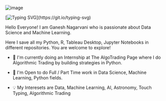 ![image](https://user-images.githubusercontent.com/86476881/162052760-fe8c4f67-6e93-47c4-bce3-071691f4ac70.png)

[![Typing SVG](https://readme-typing-svg.herokuapp.com?size=26&duration=6000&center=true&width=1000&lines=Hello+Visitor!👋+This+is+Ganesh+Nagarvani;Welcome+to+my+GitHub!)](https://git.io/typing-svg)

Hello Everyone! I am Ganesh Nagarvani who is passionate about Data Science and Machine Learning.

Here I save all my Python, R, Tableau Desktop, Jupyter Notebooks in different repositories.
You are welcome to explore!

-  🏦 I'm currently doing an Internship at The AlgoTrading Page where I do Algorithmic Trading by building strategies in Python.

- 🤝 I'm Open to do Full / Part Time work in Data Science, Machine Learning, Python fields.

- 💡 My Interesets are Data, Machine Learning, AI, Astronomy, Touch Typing, Algorithmic Trading
